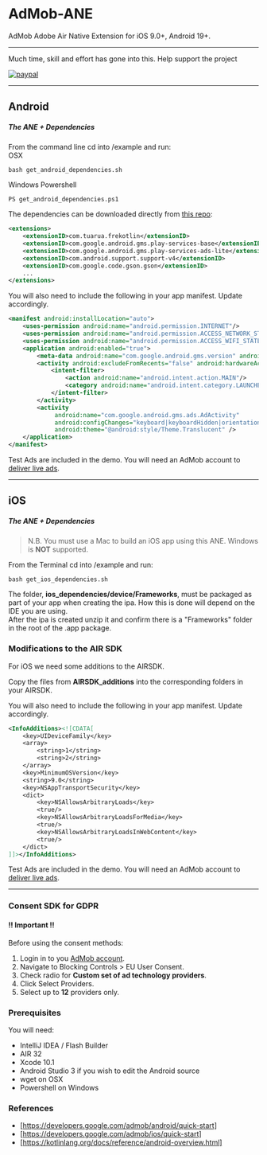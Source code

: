 # AdMob-ANE

AdMob Adobe Air Native Extension for iOS 9.0+, Android 19+.


-------------

Much time, skill and effort has gone into this. Help support the project

[![paypal](https://www.paypalobjects.com/en_US/i/btn/btn_donateCC_LG.gif)](https://www.paypal.com/cgi-bin/webscr?cmd=_s-xclick&hosted_button_id=5UR2T52J633RC)

-------------

## Android
 
##### The ANE + Dependencies
 
From the command line cd into /example and run:   
OSX
 
```shell
bash get_android_dependencies.sh
```
Windows Powershell

```shell
PS get_android_dependencies.ps1
```

The dependencies can be downloaded directly from [this repo](https://github.com/tuarua/Android-ANE-Dependancies/tree/master/anes):  

```xml
<extensions>
    <extensionID>com.tuarua.frekotlin</extensionID>
    <extensionID>com.google.android.gms.play-services-base</extensionID>
    <extensionID>com.google.android.gms.play-services-ads-lite</extensionID>
    <extensionID>com.android.support.support-v4</extensionID>
    <extensionID>com.google.code.gson.gson</extensionID>
    ...
</extensions>
```

You will also need to include the following in your app manifest. Update accordingly.

```xml
<manifest android:installLocation="auto">
    <uses-permission android:name="android.permission.INTERNET"/>
    <uses-permission android:name="android.permission.ACCESS_NETWORK_STATE"/>
    <uses-permission android:name="android.permission.ACCESS_WIFI_STATE"/>
    <application android:enabled="true">
        <meta-data android:name="com.google.android.gms.version" android:value="@integer/google_play_services_version" />
        <activity android:excludeFromRecents="false" android:hardwareAccelerated="true">
            <intent-filter>
                <action android:name="android.intent.action.MAIN"/>
                <category android:name="android.intent.category.LAUNCHER"/>
            </intent-filter>
        </activity>
        <activity
             android:name="com.google.android.gms.ads.AdActivity"
             android:configChanges="keyboard|keyboardHidden|orientation|screenLayout|uiMode|screenSize|smallestScreenSize"
             android:theme="@android:style/Theme.Translucent" />
    </application>
</manifest>
```

Test Ads are included in the demo.
You will need an AdMob account to [deliver live ads](https://support.google.com/admob/answer/7356219).   

-------------

## iOS

##### The ANE + Dependencies

>N.B. You must use a Mac to build an iOS app using this ANE. Windows is **NOT** supported.

From the  Terminal cd into /example and run:

```shell
bash get_ios_dependencies.sh
```

The folder, **ios_dependencies/device/Frameworks**, must be packaged as part of your app when creating the ipa. How this is done will depend on the IDE you are using.   
After the ipa is created unzip it and confirm there is a "Frameworks" folder in the root of the .app package.

### Modifications to the AIR SDK

For iOS we need some additions to the AIRSDK. 

Copy the files from **AIRSDK_additions** into the corresponding folders in your AIRSDK.

You will also need to include the following in your app manifest. Update accordingly.

```xml
<InfoAdditions><![CDATA[
    <key>UIDeviceFamily</key>
    <array>
        <string>1</string>
        <string>2</string>
    </array>
    <key>MinimumOSVersion</key>
    <string>9.0</string>
    <key>NSAppTransportSecurity</key>
    <dict>
        <key>NSAllowsArbitraryLoads</key>
        <true/>
        <key>NSAllowsArbitraryLoadsForMedia</key>
        <true/>
        <key>NSAllowsArbitraryLoadsInWebContent</key>
        <true/>
    </dict>
]]></InfoAdditions>
```  

Test Ads are included in the demo.
You will need an AdMob account to [deliver live ads](https://support.google.com/admob/answer/7356219).

-------------

### Consent SDK for GDPR
#### !! Important !!
Before using the consent methods:

1. Login in to you [AdMob account](https://apps.admob.com).
2. Navigate to Blocking Controls > EU User Consent.
3. Check radio for **Custom set of ad technology providers**.
4. Click Select Providers.
5. Select up to **12** providers only.

### Prerequisites

You will need:

- IntelliJ IDEA / Flash Builder
- AIR 32
- Xcode 10.1
- Android Studio 3 if you wish to edit the Android source
- wget on OSX
- Powershell on Windows


### References
* [https://developers.google.com/admob/android/quick-start]
* [https://developers.google.com/admob/ios/quick-start]
* [https://kotlinlang.org/docs/reference/android-overview.html] 
